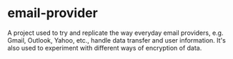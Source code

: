 # email-provider
A project used to try and replicate the way everyday email providers, e.g. Gmail, Outlook, Yahoo, etc., handle data transfer and user information. It's also used to experiment with different ways of encryption of data.
